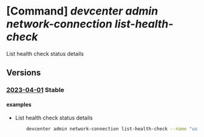 # [Command] _devcenter admin network-connection list-health-check_

List health check status details

## Versions

### [2023-04-01](/Resources/mgmt-plane/L3N1YnNjcmlwdGlvbnMve30vcmVzb3VyY2Vncm91cHMve30vcHJvdmlkZXJzL21pY3Jvc29mdC5kZXZjZW50ZXIvbmV0d29ya2Nvbm5lY3Rpb25zL3t9L2hlYWx0aGNoZWNrcw==/2023-04-01.xml) **Stable**

<!-- mgmt-plane /subscriptions/{}/resourcegroups/{}/providers/microsoft.devcenter/networkconnections/{}/healthchecks 2023-04-01 -->

#### examples

- List health check status details
    ```bash
        devcenter admin network-connection list-health-check --name "uswest3network" --resource-group "rg1"
    ```
